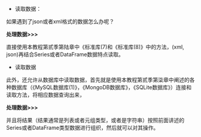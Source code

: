 
- 读取数据：

如果遇到了json或者xml格式的数据怎么办呢？

**处理数据>>>**

直接使用本教程第贰季第陆章中《标准库(7)和《标准库(8)》中的方法，(xml, json)再结合Series或者DataFrame数据特点读取。

- 读取数据

此外，还允许从数据库中读取数据，首先就是使用本教程第贰季第柒章中阐述的各种数据库（《MySQL数据库(1)》，《MongoDB数据库》，《SQLite数据库》）连接和读取方法，将相应数据查询出来，

**处理数据>>>**

并且将结果（结果通常是列表或者元组类型，或者是字符串）按照前面讲述的Series或者DataFrame类型数据进行组织，然后就可以对其操作。

